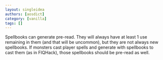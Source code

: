 ```yaml
---
layout: singleidea
authors: [aosdict]
category: [vanilla]
tags: []
---
```

Spellbooks can generate pre-read. They will always have at least 1 use remaining in them (and that will be uncommon), but they are not always new spellbooks. If monsters cast player spells and generate with spellbooks to cast them (as in FIQHack), those spellbooks should be pre-read as well.
